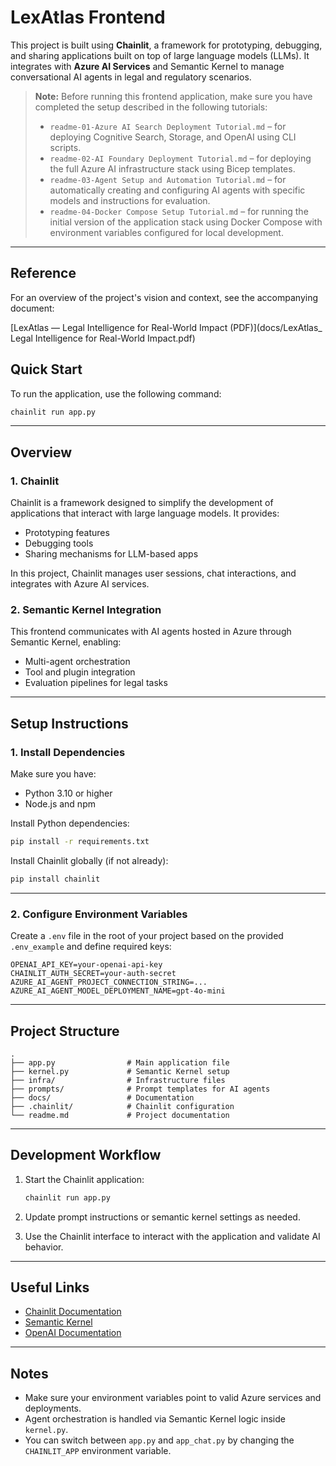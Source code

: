# LexAtlas Frontend

This project is built using **Chainlit**, a framework for prototyping, debugging, and sharing applications built on top of large language models (LLMs). It integrates with **Azure AI Services** and Semantic Kernel to manage conversational AI agents in legal and regulatory scenarios.

> **Note:** Before running this frontend application, make sure you have completed the setup described in the following tutorials:
>
> - `readme-01-Azure AI Search Deployment Tutorial.md` – for deploying Cognitive Search, Storage, and OpenAI using CLI scripts.
> - `readme-02-AI Foundary Deployment Tutorial.md` – for deploying the full Azure AI infrastructure stack using Bicep templates.
> - `readme-03-Agent Setup and Automation Tutorial.md` – for automatically creating and configuring AI agents with specific models and instructions for evaluation.
> - `readme-04-Docker Compose Setup Tutorial.md` – for running the initial version of the application stack using Docker Compose with environment variables configured for local development.

---

## Reference

For an overview of the project's vision and context, see the accompanying document:

[LexAtlas — Legal Intelligence for Real-World Impact (PDF)](docs/LexAtlas_ Legal Intelligence for Real-World Impact.pdf)

## Quick Start

To run the application, use the following command:

```bash
chainlit run app.py
```

---

## Overview

### 1. Chainlit

Chainlit is a framework designed to simplify the development of applications that interact with large language models. It provides:

- Prototyping features
- Debugging tools
- Sharing mechanisms for LLM-based apps

In this project, Chainlit manages user sessions, chat interactions, and integrates with Azure AI services.

### 2. Semantic Kernel Integration

This frontend communicates with AI agents hosted in Azure through Semantic Kernel, enabling:

- Multi-agent orchestration
- Tool and plugin integration
- Evaluation pipelines for legal tasks

---

## Setup Instructions

### 1. Install Dependencies

Make sure you have:

- Python 3.10 or higher
- Node.js and npm

Install Python dependencies:

```bash
pip install -r requirements.txt
```

Install Chainlit globally (if not already):

```bash
pip install chainlit
```

---

### 2. Configure Environment Variables

Create a `.env` file in the root of your project based on the provided `.env_example` and define required keys:

```env
OPENAI_API_KEY=your-openai-api-key
CHAINLIT_AUTH_SECRET=your-auth-secret
AZURE_AI_AGENT_PROJECT_CONNECTION_STRING=...
AZURE_AI_AGENT_MODEL_DEPLOYMENT_NAME=gpt-4o-mini
```

---

## Project Structure

```
.
├── app.py                # Main application file
├── kernel.py             # Semantic Kernel setup
├── infra/                # Infrastructure files
├── prompts/              # Prompt templates for AI agents
├── docs/                 # Documentation
├── .chainlit/            # Chainlit configuration
└── readme.md             # Project documentation
```

---

## Development Workflow

1. Start the Chainlit application:

   ```bash
   chainlit run app.py
   ```

2. Update prompt instructions or semantic kernel settings as needed.

3. Use the Chainlit interface to interact with the application and validate AI behavior.

---

## Useful Links

- [Chainlit Documentation](https://docs.chainlit.io)
- [Semantic Kernel](https://aka.ms/semantic-kernel)
- [OpenAI Documentation](https://platform.openai.com/docs)

---

## Notes

- Make sure your environment variables point to valid Azure services and deployments.
- Agent orchestration is handled via Semantic Kernel logic inside `kernel.py`.
- You can switch between `app.py` and `app_chat.py` by changing the `CHAINLIT_APP` environment variable.

